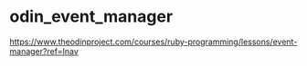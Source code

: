 # odin_event_manager

https://www.theodinproject.com/courses/ruby-programming/lessons/event-manager?ref=lnav